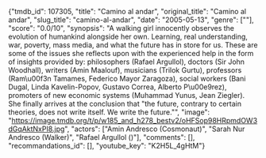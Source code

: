 {"tmdb_id": 107305, "title": "Camino al andar", "original_title": "Camino al andar", "slug_title": "camino-al-andar", "date": "2005-05-13", "genre": [""], "score": "0.0/10", "synopsis": "A walking girl innocently observes the evolution of humankind alongside her own. Learning, real understanding, war, poverty, mass media, and what the future has in store for us. These are some of the issues she reflects upon with the experienced help in the form of insights provided by: philosophers (Rafael Argullol), doctors (Sir John Woodhall), writers (Amin Maalouf), musicians (Trilok Gurtu), professors (Ram\u00f3n Tamames, Federico Mayor Zaragoza), social workers (Bani Dugal, Linda Kavelin-Popov, Gustavo Correa, Alberto P\u00e9rez), promoters of new economic systems (Muhammad Yunus, Jean Ziegler). She finally arrives at the conclusion that \"the future, contrary to certain theories, does not write itself. We write the future.\"", "image": "https://image.tmdb.org/t/p/w185_and_h278_bestv2/oHFSop98HRpmdOW3dGqAktNxPI8.jpg", "actors": ["Amin Andresco (Cosmonaut)", "Sarah Nur Andresco (Walker)", "Rafael Argullol ()"], "comments": [], "recommandations_id": [], "youtube_key": "K2H5L_4gHtM"}